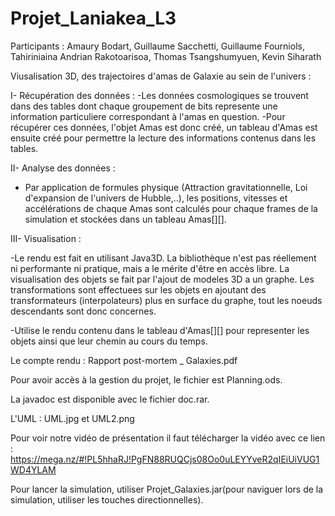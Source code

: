 # Projet_Laniakea_L3
Participants : Amaury Bodart, Guillaume Sacchetti, Guillaume Fourniols, Tahiriniaina Andrian Rakotoarisoa, Thomas Tsangshumyuen, Kevin Siharath

Viusalisation 3D, des trajectoires d'amas de Galaxie au sein de l'univers :

I- Récupération des données :
  -Les données cosmologiques se trouvent dans des tables dont chaque groupement de bits represente une information particuliere correspondant à l'amas en question.
  -Pour récupérer ces données, l'objet Amas est donc créé, un tableau d'Amas est ensuite créé pour permettre la lecture des informations contenus dans les tables.

II- Analyse des données : 
- Par application de formules physique (Attraction gravitationnelle, Loi d'expansion de l'univers de Hubble,..), les positions, vitesses et accélérations de chaque Amas sont calculés pour chaque frames de la simulation et stockées dans un tableau Amas[][].

III- Visualisation :

-Le rendu est fait en utilisant Java3D. La bibliothèque n'est pas réellement ni performante ni pratique, mais a le mérite d'être en accès libre. La visualisation des objets se fait par l'ajout de modeles 3D a un graphe. Les transformations sont effectuees sur les objets en ajoutant des transformateurs (interpolateurs) plus en surface du graphe, tout les noeuds descendants sont donc concernes.

-Utilise le rendu contenu dans le tableau d'Amas[][] pour representer les objets ainsi que leur chemin au cours du temps.

Le compte rendu : Rapport post-mortem _ Galaxies.pdf

Pour avoir accès à la gestion du projet, le fichier est Planning.ods.

La javadoc est disponible avec le fichier doc.rar.

L'UML : UML.jpg et UML2.png

Pour voir notre vidéo de présentation il faut télécharger la vidéo avec ce lien : https://mega.nz/#!PL5hhaRJ!PgFN88RUQCjs08Oo0uLEYYveR2qIEiUiVUG1WD4YLAM

Pour lancer la simulation, utiliser Projet_Galaxies.jar(pour naviguer lors de la simulation, utiliser les touches directionnelles).
